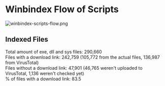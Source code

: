 # Winbindex Flow of Scripts

![winbindex-scripts-flow.png](winbindex-scripts-flow.png)

## Indexed Files

<!--FileStats-->
Total amount of exe, dll and sys files: 290,660  
Files with a download link: 242,759 (105,772 from the actual files, 136,987 from VirusTotal)  
Files without a download link: 47,901 (46,765 weren't uploaded to VirusTotal, 1,136 weren't checked yet)  
% of files with a download link: 83.5  
<!--/FileStats-->
